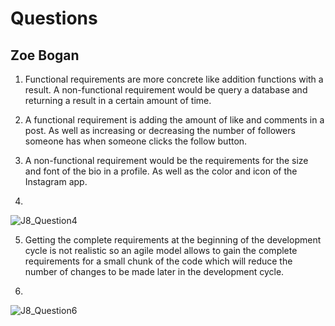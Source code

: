# Questions
## Zoe Bogan

1. Functional requirements are more concrete like addition functions with a result. A non-functional requirement would be query a database and returning a result in a certain amount of time. 

2. A functional requirement is adding the amount of like and comments in a post. As well as increasing or decreasing the number of followers someone has when someone clicks the follow button. 

3. A non-functional requirement would be the requirements for the size and font of the bio in a profile. As well as the color and icon of the Instagram app. 

4.
![J8_Question4](https://github.com/user-attachments/assets/c50dd33d-acf7-4d00-ab4f-d71a10917ee1)

5. Getting the complete requirements at the beginning of the development cycle is not realistic so an agile model allows to gain the complete requirements for a small chunk of the code which will reduce the number of changes to be made later in the development cycle. 

6.
![J8_Question6](https://github.com/user-attachments/assets/45a9101f-91f6-45a8-ac7a-c4bf966dd09b)
